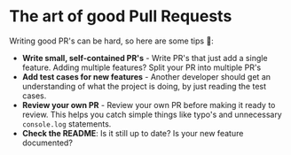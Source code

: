 # The art of good Pull Requests

Writing good PR's can be hard, so here are some tips 🔧:

- **Write small, self-contained PR's** - Write PR's that just add a single feature. Adding multiple features? Split your PR into multiple PR's
- **Add test cases for new features** - Another developer should get an understanding of what the project is doing, by just reading the test cases.
- **Review your own PR** - Review your own PR before making it ready to review. This helps you catch simple things like typo's and unnecessary `console.log` statements.
- **Check the README**: Is it still up to date? Is your new feature documented?
